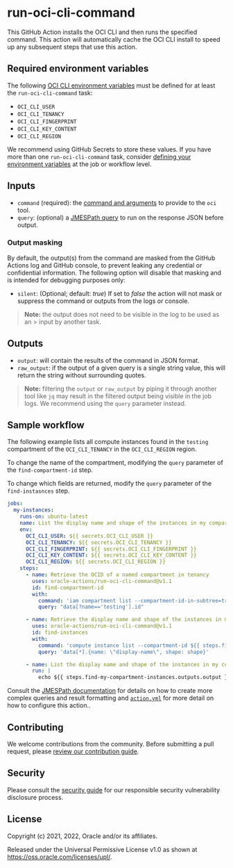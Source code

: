 # run-oci-cli-command

This GitHub Action installs the OCI CLI and then runs the specified command. This action will automatically cache the OCI CLI install to speed up any subsequent steps that use this action.

## Required environment variables

The following [OCI CLI environment variables][1] must be defined for at least the `run-oci-cli-command` task:

* `OCI_CLI_USER`
* `OCI_CLI_TENANCY`
* `OCI_CLI_FINGERPRINT`
* `OCI_CLI_KEY_CONTENT`
* `OCI_CLI_REGION`

We recommend using GitHub Secrets to store these values. If you have more than one `run-oci-cli-command` task, consider [defining your environment variables][2] at the job or workflow level.

## Inputs

* `command` (required): the [command and arguments][3] to provide to the `oci` tool.
* `query`: (optional) a [JMESPath query][4] to run on the  response JSON before output.

### Output masking

By default, the output(s) from the command are masked from the GitHub Actions log and GitHub console, to prevent leaking any credential or confidential information. The following option will disable that masking and is intended for debugging purposes only:

* `silent`: (Optional; default: _true_) If set to _false_ the  action will   not mask or suppress the command or outputs from the logs or console.

> **Note:** the output does not need to be visible in the log to be used as an > input by another task.

## Outputs

* `output`: will contain the results of the command in JSON format.
* `raw_output`: if the output of a given query is a single string value, this   will return the string without surrounding quotes.

> **Note:** filtering the `output` or `raw_output` by piping it through another tool like `jq` may result in the filtered output being visible in the job logs. We recommend using the `query` parameter instead.

## Sample workflow

The following example lists all compute instances found in the `testing` compartment of the `OCI_CLI_TENANCY` in the `OCI_CLI_REGION` region.

To change the name of the compartment, modifying the `query` parameter of the `find-compartment-id` step.

To change which fields are returned, modify the `query` parameter of the `find-instasnces` step.

```yaml
jobs:
  my-instances:
    runs-on: ubuntu-latest
    name: List the display name and shape of the instances in my compartment
    env:
      OCI_CLI_USER: ${{ secrets.OCI_CLI_USER }}
      OCI_CLI_TENANCY: ${{ secrets.OCI_CLI_TENANCY }}
      OCI_CLI_FINGERPRINT: ${{ secrets.OCI_CLI_FINGERPRINT }}
      OCI_CLI_KEY_CONTENT: ${{ secrets.OCI_CLI_KEY_CONTENT }}
      OCI_CLI_REGION: ${{ secrets.OCI_CLI_REGION }}
    steps:
      - name: Retrieve the OCID of a named compartment in tenancy
        uses: oracle-actions/run-oci-cli-command@v1.1
        id: find-compartment-id
        with:
          command: 'iam compartment list --compartment-id-in-subtree=true'
          query: "data[?name=='testing'].id"

      - name: Retrieve the display name and shape of the instances in my compartment
        uses: oracle-actions/run-oci-cli-command@v1.1
        id: find-instances
        with:
          command: 'compute instance list --compartment-id ${{ steps.find-compartment-id.outputs.raw_output }}'
          query: 'data[*].{name: \"display-name\", shape: shape}'

      - name: List the display name and shape of the instances in my compartment
        run: |
          echo ${{ steps.find-my-compartment-instances.outputs.output }} | jq .
```

 Consult the [JMESPath documentation][4] for details on how to create more complex queries and result formatting and [`action.yml`](./action.yml) for more detail on how to configure this action..

## Contributing

We welcome contributions from the community. Before submitting a pull
request, please [review our contribution guide](./CONTRIBUTING.md).

## Security

Please consult the [security guide](./SECURITY.md) for our responsible security
vulnerability disclosure process.

## License

Copyright (c) 2021, 2022, Oracle and/or its affiliates.

Released under the Universal Permissive License v1.0 as shown at
<https://oss.oracle.com/licenses/upl/>.

[1]: https://docs.oracle.com/en-us/iaas/Content/API/SDKDocs/clienvironmentvariables.htm
[2]: https://docs.github.com/en/actions/learn-github-actions/environment-variables
[3]: https://docs.oracle.com/en-us/iaas/tools/oci-cli/3.2.0/oci_cli_docs/
[4]: https://jmespath.org/
